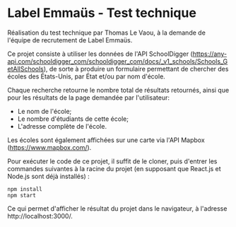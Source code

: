 # Label Emmaüs - Test technique

Réalisation du test technique par Thomas Le Vaou, à la demande de l'équipe de
recrutement de Label Emmaüs.

Ce projet consiste à utiliser les données de l'API SchoolDigger (https://any-api.com/schooldigger_com/schooldigger_com/docs/_v1_schools/Schools_GetAllSchools),
de sorte à produire un formulaire permettant de chercher des écoles des États-Unis, par État et/ou par nom d'école.

Chaque recherche retourne le nombre total de résultats retournés, ainsi que pour les
résultats de la page demandée par l'utilisateur:
- Le nom de l'école;
- Le nombre d'étudiants de cette école;
- L'adresse complète de l'école.

Les écoles sont également affichées sur une carte via l'API Mapbox (https://www.mapbox.com/).

Pour exécuter le code de ce projet, il suffit de le cloner, puis d'entrer les commandes suivantes à la racine du projet
(en supposant que React.js et Node.js sont déjà installés) :
```
npm install
npm start
```

Ce qui permet d'afficher le résultat du projet dans le navigateur, à l'adresse http://localhost:3000/.
